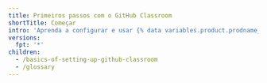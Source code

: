 ```yaml
---
title: Primeiros passos com o GitHub Classroom
shortTitle: Começar
intro: 'Aprenda a configurar e usar {% data variables.product.prodname_classroom %} para administrar seu curso.'
versions:
  fpt: '*'
children:
  - /basics-of-setting-up-github-classroom
  - /glossary
---
```


